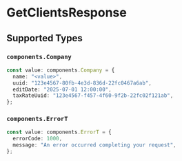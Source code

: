 # GetClientsResponse


## Supported Types

### `components.Company`

```typescript
const value: components.Company = {
  name: "<value>",
  uuid: "123e4567-80fb-4e3d-836d-22fc0467a6ab",
  editDate: "2025-07-01 12:00:00",
  taxRateUuid: "123e4567-f457-4f60-9f2b-22fc02f121ab",
};
```

### `components.ErrorT`

```typescript
const value: components.ErrorT = {
  errorCode: 1000,
  message: "An error occurred completing your request",
};
```

